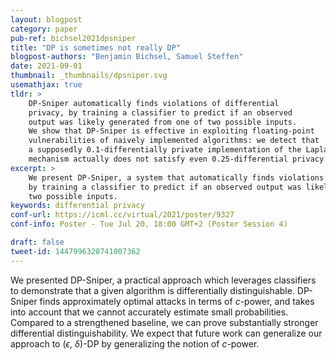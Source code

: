 ```yaml
---
layout: blogpost
category: paper
pub-ref: bichsel2021dpsniper
title: "DP is sometimes not really DP"
blogpost-authors: "Benjamin Bichsel, Samuel Steffen"
date: 2021-09-01
thumbnail: _thumbnails/dpsniper.svg
usemathjax: true
tldr: >
    DP-Sniper automatically finds violations of differential 
    privacy, by training a classifier to predict if an observed 
    output was likely generated from one of two possible inputs. 
    We show that DP-Sniper is effective in exploiting floating-point 
    vulnerabilities of naively implemented algorithms: we detect that
    a supposedly 0.1-differentially private implementation of the Laplace
    mechanism actually does not satisfy even 0.25-differential privacy.
excerpt: >
    We present DP-Sniper, a system that automatically finds violations of differential privacy,
    by training a classifier to predict if an observed output was likely generated from one of
    two possible inputs.
keywords: differential privacy
conf-url: https://icml.cc/virtual/2021/poster/9327
conf-info: Poster - Tue Jul 20, 18:00 GMT+2 (Poster Session 4)

draft: false
tweet-id: 1447996320741007362
---
```


We presented DP-Sniper, a practical approach which leverages classifiers to
demonstrate that a given algorithm is differentially distinguishable. DP-Sniper
finds approximately optimal attacks in terms of $c$-power, and takes into
account that we cannot accurately estimate small probabilities. Compared to a
strengthened baseline, we can prove substantially stronger differential
distinguishability. We expect that future work can generalize our approach to
($\epsilon$, $\delta$)-DP by generalizing the notion of $c$-power.